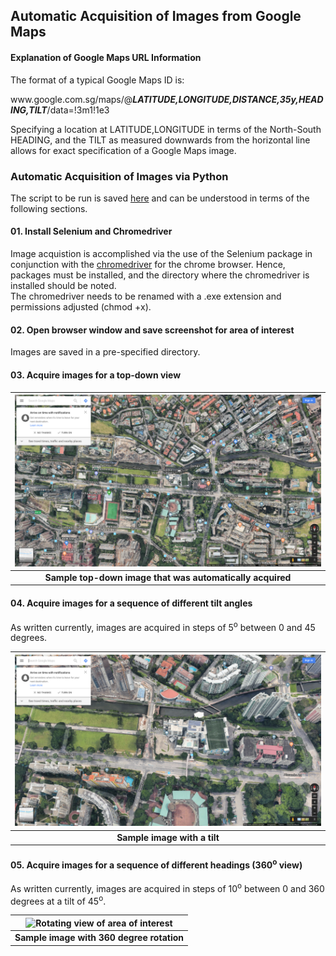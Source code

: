 ## Automatic Acquisition of Images from Google Maps

#### Explanation of Google Maps URL Information

The format of a typical Google Maps ID is:

www<i></i>.google.com.sg/maps/@<b><i>LATITUDE,LONGITUDE,DISTANCE,35y,HEADING,TILT</i></b>/data=!3m1!1e3

Specifying a location at LATITUDE,LONGITUDE in terms of the North-South HEADING, and the TILT as measured downwards from the horizontal line allows for exact specification of a Google Maps image.

### Automatic Acquisition of Images via Python

The script to be run is saved [here](https://github.com/ooichinchun/Maps2Geometry/blob/master/ScreenshotGoogleMaps/save_maps.py) and can be understood in terms of the following sections.

#### 01. Install Selenium and Chromedriver

Image acquistion is accomplished via the use of the Selenium package in conjunction with the [chromedriver](http://chromedriver.chromium.org/downloads) for the chrome browser. Hence, packages must be installed, and the directory where the chromedriver is installed should be noted.  
The chromedriver needs to be renamed with a .exe extension and permissions adjusted (chmod +x).

#### 02. Open browser window and save screenshot for area of interest

Images are saved in a pre-specified directory.

#### 03. Acquire images for a top-down view

| ![Top-Down Image](https://github.com/ooichinchun/Maps2Geometry/blob/master/ScreenshotGoogleMaps/test_top.png "Top-Down Image") | 
|:--:| 
| **Sample top-down image that was automatically acquired** |

#### 04. Acquire images for a sequence of different tilt angles

As written currently, images are acquired in steps of 5<sup>o</sup> between 0 and 45 degrees.

| ![Image at Tilt of 20 degrees](https://github.com/ooichinchun/Maps2Geometry/blob/master/ScreenshotGoogleMaps/test_20_tilt.png "20 Degree Image") | 
|:--:| 
| **Sample image with a tilt** |

#### 05. Acquire images for a sequence of different headings (360<sup>o</sup> view)

As written currently, images are acquired in steps of 10<sup>o</sup> between 0 and 360 degrees at a tilt of 45<sup>o</sup>. 

| ![Rotating view of area of interest](https://github.com/ooichinchun/Maps2Geometry/blob/master/ScreenshotGoogleMaps/rotated.gif "360 Degree Image") | 
|:--:| 
| **Sample image with 360 degree rotation** |
